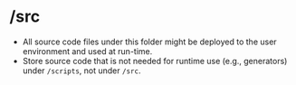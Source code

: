 # /src

- All source code files under this folder might be deployed to the user environment and used at run-time.
- Store source code that is not needed for runtime use (e.g., generators) under `/scripts`, not under `/src`.
